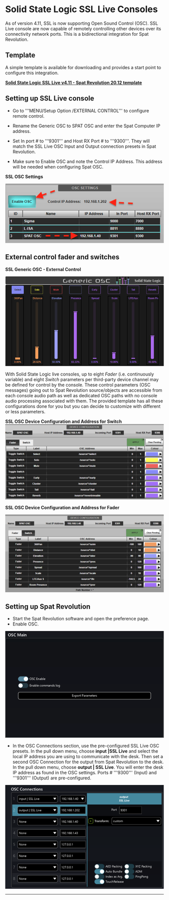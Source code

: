 # Solid State Logic SSL Live Consoles


As of version 4.11, SSL is now supporting Open Sound Control (OSC). SSL Live console are now capable of remotely controlling other devices over its connectivity network ports. This is a bidirectional integration for Spat Revolution. 

## Template 

A simple template is available for downloading and provides a start point to configure this integration.

**[Solid State Logic SSL Live v4.11 - Spat Revolution 20.12 template](https://public.3.basecamp.com/p/CSWr2SGggU6bbdZfTysp6LXj)**

## Setting up SSL Live console

* Go to '''MENU/Setup Option /EXTERNAL CONTROL''' to configure remote control.

* Rename the Generic OSC to SPAT OSC and enter the Spat Computer IP address.

* Set In port # to '''9301''' and Host RX Port # to '''9300'''. They will match the SSL Live OSC Input and Output connection presets in Spat Revolution.

* Make sure to Enable OSC and note the Control IP Address. This address will be needed when configuring Spat OSC.


**SSL OSC Settings**

![SSL Live Spat OSC Swiches](include/ssl_live_4.png)



## External control fader and switches


**SSL Generic OSC - External Control**

![SSL Live Spat OSC Swiches](include/ssl_live_3.png)

With Solid State Logic live consoles, up to eight *Fader* (i.e. continuously variable) and eight *Switch* parameters per third-party device channel may be defined for control by the console. These control parameters (OSC messages) going out to Spat Revolution source/objects are accessible from each console audio path as well as dedicated OSC paths with no console audio processing associated with them. The provided template has all these configurations done for you but you can decide to customize with different or less parameters.

**SSL OSC Device Configuration and Address for Switch**
![SSL Live Spat OSC Swiches](include/ssl_live_1.png)

 
**SSL OSC Device Configuration and Address for Fader**

![SSL Live Spat OSC Faders](include/ssl_live_2.png) 

## Setting up Spat Revolution

* Start the Spat Revolution software and open the preference page.
* Enable OSC.

![Enable OSC](include/Digico_2.png) 


* In the OSC Connections section, use the pre-configured SSL Live OSC presets. In the pull down menu, choose **input |SSL Live** and select the local IP address you are using to communicate with the desk. Then set a second OSC Connection for the output from Spat Revolution to the desk. In the pull down menu, choose **output | SSL Live**. You will enter the desk IP address as found in the OSC settings. Ports # '''9300''' (Input) and '''9301''' (Output) are pre-configured.

![OSC Connections DiGiCo Presets](include/ssl_osc_communication.png)
 


----
